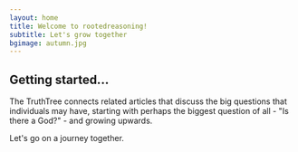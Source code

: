```yaml
---
layout: home
title: Welcome to rootedreasoning!
subtitle: Let's grow together
bgimage: autumn.jpg
---
```


## Getting started...

The TruthTree connects related articles that discuss the big questions that individuals may have, starting with perhaps the biggest question of all - "Is there a God?" - and growing upwards.
 
Let's go on a journey together.